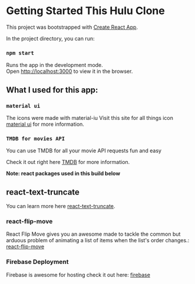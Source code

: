 # Getting Started This Hulu Clone

This project was bootstrapped with [Create React App](https://github.com/facebook/create-react-app).

In the project directory, you can run:

### `npm start`

Runs the app in the development mode.\
Open [http://localhost:3000](http://localhost:3000) to view it in the browser.

## What I used for this app:

### `material ui`

The icons were made with material-iu
Visit this site for all things icon [material ui](https://material-ui.com/) for more information.

### `TMDB for movies API`

You can use TMDB for all your movie API requests fun and easy

Check it out right here [TMDB](https://www.themoviedb.org/) for more information.


**Note: react packages used in this build below**

## react-text-truncate

You can learn more here [react-text-truncate](https://www.npmjs.com/package/react-text-truncate).


### react-flip-move

React Flip Move gives you an awesome made to tackle the common but arduous problem of animating a list of items when the list's order changes.: [react-flip-move](https://github.com/joshwcomeau/react-flip-move)

### Firebase Deployment

Firebase is awesome for hosting check it out here: [firebase](https://firebase.google.com/)

